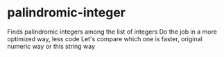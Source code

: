 # palindromic-integer
Finds palindromic integers among the list of integers
Do the job in a more optimized way, less code
Let's compare which one is faster, original numeric way or this string way
